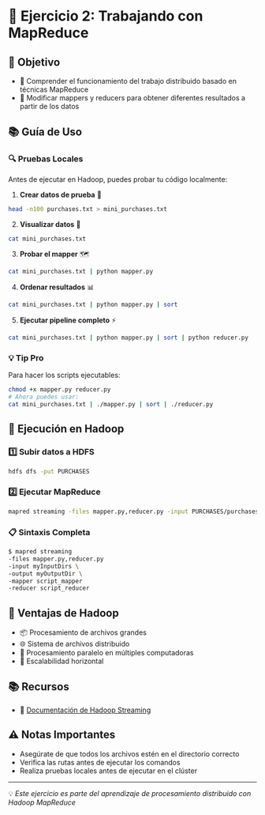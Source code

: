 # 🚀 Ejercicio 2: Trabajando con MapReduce

## 🎯 Objetivo
- 🧠 Comprender el funcionamiento del trabajo distribuido basado en técnicas MapReduce
- 🔧 Modificar mappers y reducers para obtener diferentes resultados a partir de los datos

## 📚 Guía de Uso

### 🔍 Pruebas Locales
Antes de ejecutar en Hadoop, puedes probar tu código localmente:

1. **Crear datos de prueba** 📝
```bash
head -n100 purchases.txt > mini_purchases.txt
```

2. **Visualizar datos** 👀
```bash
cat mini_purchases.txt
```

3. **Probar el mapper** 🗺️
```bash
cat mini_purchases.txt | python mapper.py
```

4. **Ordenar resultados** 📊
```bash
cat mini_purchases.txt | python mapper.py | sort
```

5. **Ejecutar pipeline completo** ⚡
```bash
cat mini_purchases.txt | python mapper.py | sort | python reducer.py
```

### 💡 Tip Pro
Para hacer los scripts ejecutables:
```bash
chmod +x mapper.py reducer.py
# Ahora puedes usar:
cat mini_purchases.txt | ./mapper.py | sort | ./reducer.py
```

## 🌟 Ejecución en Hadoop

### 1️⃣ Subir datos a HDFS
```bash
hdfs dfs -put PURCHASES
```

### 2️⃣ Ejecutar MapReduce
```bash
mapred streaming -files mapper.py,reducer.py -input PURCHASES/purchases.txt -output COMPRASXTENDA -mapper mapper.py -reducer reducer.py
```

### 📋 Sintaxis Completa
```bash
$ mapred streaming
-files mapper.py,reducer.py
-input myInputDirs \
-output myOutputDir \
-mapper script_mapper
-reducer script_reducer
```

## 🌟 Ventajas de Hadoop
- 📦 Procesamiento de archivos grandes
- 🌐 Sistema de archivos distribuido
- 💪 Procesamiento paralelo en múltiples computadoras
- 🔄 Escalabilidad horizontal

## 📚 Recursos
- 📖 [Documentación de Hadoop Streaming](https://hadoop.apache.org/docs/stable/hadoop-streaming/HadoopStreaming.html)

## ⚠️ Notas Importantes
- Asegúrate de que todos los archivos estén en el directorio correcto
- Verifica las rutas antes de ejecutar los comandos
- Realiza pruebas locales antes de ejecutar en el clúster

---
💡 *Este ejercicio es parte del aprendizaje de procesamiento distribuido con Hadoop MapReduce*
